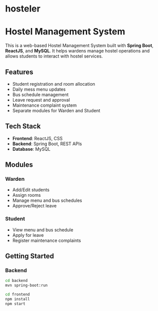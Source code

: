 # hosteler
# Hostel Management System

This is a web-based Hostel Management System built with **Spring Boot**, **ReactJS**, and **MySQL**. It helps wardens manage hostel operations and allows students to interact with hostel services.

## Features

- Student registration and room allocation  
- Daily mess menu updates  
- Bus schedule management  
- Leave request and approval  
- Maintenance complaint system  
- Separate modules for Warden and Student

## Tech Stack

- **Frontend**: ReactJS, CSS  
- **Backend**: Spring Boot, REST APIs  
- **Database**: MySQL

## Modules

### Warden
- Add/Edit students  
- Assign rooms  
- Manage menu and bus schedules  
- Approve/Reject leave

### Student
- View menu and bus schedule  
- Apply for leave  
- Register maintenance complaints

## Getting Started

### Backend
```bash
cd backend
mvn spring-boot:run

cd frontend
npm install
npm start
